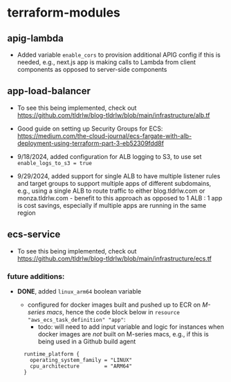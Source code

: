 # terraform-modules

## apig-lambda

- Added variable `enable_cors` to provision additional APIG config if this is needed, e.g., next.js app is making calls to Lambda from client components as opposed to server-side components

## app-load-balancer

- To see this being implemented, check out https://github.com/tldrlw/blog-tldrlw/blob/main/infrastructure/alb.tf

- Good guide on setting up Security Groups for ECS: https://medium.com/the-cloud-journal/ecs-fargate-with-alb-deployment-using-terraform-part-3-eb52309fdd8f

- 9/18/2024, added configuration for ALB logging to S3, to use set `enable_logs_to_s3 = true`

- 9/29/2024, added support for single ALB to have multiple listener rules and target groups to support multiple apps of different subdomains, e.g., using a single ALB to route traffic to either blog.tldrlw.com or monza.tldrlw.com - benefit to this approach as opposed to 1 ALB : 1 app is cost savings, especially if multiple apps are running in the same region

## ecs-service

- To see this being implemented, check out https://github.com/tldrlw/blog-tldrlw/blob/main/infrastructure/ecs.tf

### future additions:

- **DONE**, added `linux_arm64` boolean variable

  - configured for docker images built and pushed up to ECR on _M-series macs_, hence the code block below in `resource "aws_ecs_task_definition" "app"`:
    - todo: will need to add input variable and logic for instances when docker images are _not_ built on M-series macs, e.g., if this is being used in a Github build agent

  ```
    runtime_platform {
      operating_system_family = "LINUX"
      cpu_architecture        = "ARM64"
    }
  ```
